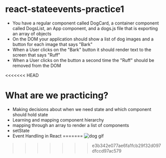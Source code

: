 # react-stateevents-practice1

- You have a regular component called DogCard, a container component called DogsList, an App component, and a dogs.js file that is exporting an array of objects
- On the DOM your application should show a list of dog images and a button for each image that says "Bark"
- When a User clicks on the "Bark" button it should render text to the screen that says "Ruff"
- When a User clicks on the button a second time the "Ruff" should be removed from the DOM

<<<<<<< HEAD
# What are we practicing?

- Making decisions about when we need state and which component should hold state
- Learning and mapping component hierarchy
- mapping through an array to render a list of components
- setState
- Event Handling in React
=======
![dog gif](react-events.gif)
>>>>>>> e3b342e077ae6fa1fcb29f32d097dfccd97ac579

